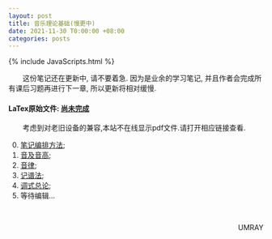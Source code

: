 ```yaml
---
layout: post
title: 音乐理论基础(慢更中)
date: 2021-11-30 T0:00:00 +08:00
categories: posts
---
```


{% include JavaScripts.html %}

&emsp;&emsp;这份笔记还在更新中, 请不要着急. 因为是业余的学习笔记, 并且作者会完成所有课后习题再进行下一章, 所以更新将相对缓慢.  

#### LaTex原始文件: [尚未完成](https://music.163.com/#/playlist?id=7077611946 "听听歌按钮") ####  

&emsp;&emsp;考虑到对老旧设备的兼容,本站不在线显示pdf文件.请打开相应链接查看.  

0. [笔记编排方法](/include/MTB/0.笔记编排方法.pdf);  
1. [音及音高](/include/MTB/1.音及音高.pdf);  
2. [音律](/include/MTB/2.音律.pdf);  
3. [记谱法](/include/MTB/3.记谱法.pdf);  
4. [调式总论](/include/MTB/4.调式总论.pdf);  
5. 等待编辑...  

&emsp;&emsp;
<p align="right">UMRAY</p>

